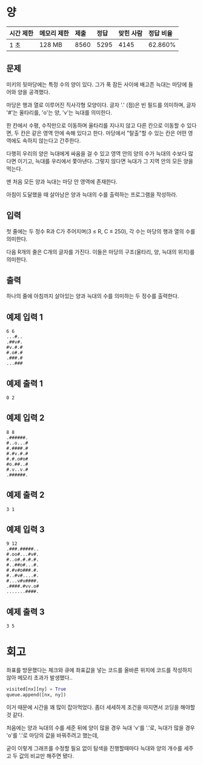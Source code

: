 # 양 

| 시간 제한 | 메모리 제한 | 제출 | 정답 | 맞힌 사람 | 정답 비율 |
| :-------- | :---------- | :--- | :--- | :-------- | :-------- |
| 1 초      | 128 MB      | 8560 | 5295 | 4145      | 62.860%   |

## 문제

미키의 뒷마당에는 특정 수의 양이 있다. 그가 푹 잠든 사이에 배고픈 늑대는 마당에 들어와 양을 공격했다.

마당은 행과 열로 이루어진 직사각형 모양이다. 글자 '.' (점)은 빈 필드를 의미하며, 글자 '#'는 울타리를, 'o'는 양, 'v'는 늑대를 의미한다.

한 칸에서 수평, 수직만으로 이동하며 울타리를 지나지 않고 다른 칸으로 이동할 수 있다면, 두 칸은 같은 영역 안에 속해 있다고 한다. 마당에서 "탈출"할 수 있는 칸은 어떤 영역에도 속하지 않는다고 간주한다.

다행히 우리의 양은 늑대에게 싸움을 걸 수 있고 영역 안의 양의 수가 늑대의 수보다 많다면 이기고, 늑대를 우리에서 쫓아낸다. 그렇지 않다면 늑대가 그 지역 안의 모든 양을 먹는다.

맨 처음 모든 양과 늑대는 마당 안 영역에 존재한다.

아침이 도달했을 때 살아남은 양과 늑대의 수를 출력하는 프로그램을 작성하라.

## 입력

첫 줄에는 두 정수 R과 C가 주어지며(3 ≤ R, C ≤ 250), 각 수는 마당의 행과 열의 수를 의미한다.

다음 R개의 줄은 C개의 글자를 가진다. 이들은 마당의 구조(울타리, 양, 늑대의 위치)를 의미한다.

## 출력

하나의 줄에 아침까지 살아있는 양과 늑대의 수를 의미하는 두 정수를 출력한다.

## 예제 입력 1 

```
6 6
...#..
.##v#.
#v.#.#
#.o#.#
.###.#
...###
```

## 예제 출력 1 

```
0 2
```

## 예제 입력 2 

```
8 8
.######.
#..o...#
#.####.#
#.#v.#.#
#.#.o#o#
#o.##..#
#.v..v.#
.######.
```

## 예제 출력 2 

```
3 1
```

## 예제 입력 3 

```
9 12
.###.#####..
#.oo#...#v#.
#..o#.#.#.#.
#..##o#...#.
#.#v#o###.#.
#..#v#....#.
#...v#v####.
.####.#vv.o#
.......####.
```

## 예제 출력 3 

```
3 5
```

# 회고

좌표를 방문했다는 체크와 큐에 좌표값을 넣는 코드를 올바른 위치에 코드를 작성하지 않아 메모리 초과가 발생했다..

```python
visited[nx][ny] = True
queue.append([nx, ny])
```

이거 때문에 시간을 꽤 많이 잡아먹었다. 좀더 세세하게 조건을 따지면서 코딩을 해야할 것 같다.

처음에는 양과 늑대의 수를 세준 뒤에 양이 많을 경우 늑대 'v'를 '.'로, 늑대가 많을 경우 'o'를 '.'로 마당의 값을 바꿔주려고 했는데,

굳이 이렇게 그래프를 수정할 필요 없이 탐색을 진행할때마다 늑대와 양의 개수를 세주고 두 값의 비교만 해주면 됐다.